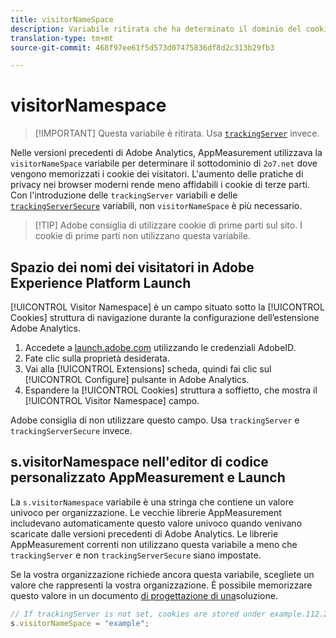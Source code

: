 ```yaml
---
title: visitorNameSpace
description: Variabile ritirata che ha determinato il dominio del cookie.
translation-type: tm+mt
source-git-commit: 468f97ee61f5d573d07475836df8d2c313b29fb3

---
```



# visitorNamespace

> [!IMPORTANT] Questa variabile è ritirata. Usa [`trackingServer`](trackingserver.md) invece.

Nelle versioni precedenti di Adobe Analytics, AppMeasurement utilizzava la `visitorNameSpace` variabile per determinare il sottodominio di `2o7.net` dove vengono memorizzati i cookie dei visitatori. L&#39;aumento delle pratiche di privacy nei browser moderni rende meno affidabili i cookie di terze parti. Con l&#39;introduzione delle `trackingServer` variabili e delle [`trackingServerSecure`](trackingserversecure.md) variabili, non `visitorNameSpace` è più necessario.

> [!TIP] Adobe consiglia di utilizzare cookie di prime parti sul sito. I cookie di prime parti non utilizzano questa variabile.

## Spazio dei nomi dei visitatori in Adobe Experience Platform Launch

[!UICONTROL Visitor Namespace] è un campo situato sotto la [!UICONTROL Cookies] struttura di navigazione durante la configurazione dell’estensione Adobe Analytics.

1. Accedete a [launch.adobe.com](https://launch.adobe.com) utilizzando le credenziali AdobeID.
2. Fate clic sulla proprietà desiderata.
3. Vai alla [!UICONTROL Extensions] scheda, quindi fai clic sul [!UICONTROL Configure] pulsante in Adobe Analytics.
4. Espandere la [!UICONTROL Cookies] struttura a soffietto, che mostra il [!UICONTROL Visitor Namespace] campo.

Adobe consiglia di non utilizzare questo campo. Usa `trackingServer` e `trackingServerSecure` invece.

## s.visitorNamespace nell&#39;editor di codice personalizzato AppMeasurement e Launch

La `s.visitorNamespace` variabile è una stringa che contiene un valore univoco per organizzazione. Le vecchie librerie AppMeasurement includevano automaticamente questo valore univoco quando venivano scaricate dalle versioni precedenti di Adobe Analytics. Le librerie AppMeasurement correnti non utilizzano questa variabile a meno che `trackingServer` e non `trackingServerSecure` siano impostate.

Se la vostra organizzazione richiede ancora questa variabile, scegliete un valore che rappresenti la vostra organizzazione. È possibile memorizzare questo valore in un documento [di progettazione di una](../../prepare/solution-design.md)soluzione.

```js
// If trackingServer is not set, cookies are stored under example.112.2o7.net
s.visitorNameSpace = "example";
```
